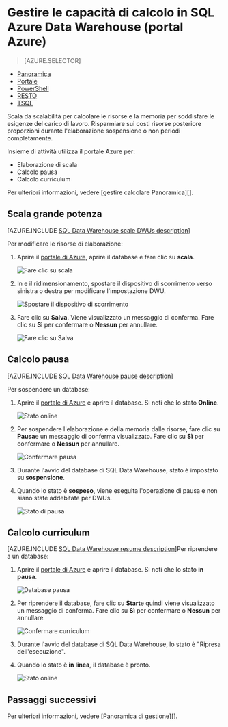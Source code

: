 <properties
   pageTitle="Gestire le capacità di calcolo in SQL Azure Data Warehouse (portal Azure) | Microsoft Azure"
   description="Azure attività portale per la gestione calcolare power. Risorse di elaborazione scala regolando DWUs. In alternativa, sospendere e riprendere calcolare le risorse per risparmiare sui costi."
   services="sql-data-warehouse"
   documentationCenter="NA"
   authors="barbkess"
   manager="barbkess"
   editor=""/>

<tags
   ms.service="sql-data-warehouse"
   ms.devlang="NA"
   ms.topic="article"
   ms.tgt_pltfrm="NA"
   ms.workload="data-services"
   ms.date="08/22/2016"
   ms.author="barbkess;sonyama"/>

# <a name="manage-compute-power-in-azure-sql-data-warehouse-azure-portal"></a>Gestire le capacità di calcolo in SQL Azure Data Warehouse (portal Azure)

> [AZURE.SELECTOR]
- [Panoramica](sql-data-warehouse-manage-compute-overview.md)
- [Portale](sql-data-warehouse-manage-compute-portal.md)
- [PowerShell](sql-data-warehouse-manage-compute-powershell.md)
- [RESTO](sql-data-warehouse-manage-compute-rest-api.md)
- [TSQL](sql-data-warehouse-manage-compute-tsql.md)


Scala da scalabilità per calcolare le risorse e la memoria per soddisfare le esigenze del carico di lavoro. Risparmiare sui costi risorse posteriore proporzioni durante l'elaborazione sospensione o non periodi completamente. 

Insieme di attività utilizza il portale Azure per:

- Elaborazione di scala
- Calcolo pausa
- Calcolo curriculum

Per ulteriori informazioni, vedere [gestire calcolare Panoramica][].

<a name="scale-performance-bk"></a>
<a name="scale-compute-bk"></a>

## <a name="scale-compute-power"></a>Scala grande potenza

[AZURE.INCLUDE [SQL Data Warehouse scale DWUs description](../../includes/sql-data-warehouse-scale-dwus-description.md)]

Per modificare le risorse di elaborazione:

1. Aprire il [portale di Azure][], aprire il database e fare clic su **scala**.

    ![Fare clic su scala][1]

1. In e il ridimensionamento, spostare il dispositivo di scorrimento verso sinistra o destra per modificare l'impostazione DWU.

    ![Spostare il dispositivo di scorrimento][2]

1. Fare clic su **Salva**. Viene visualizzato un messaggio di conferma. Fare clic su **Sì** per confermare o **Nessun** per annullare.

    ![Fare clic su Salva][3]

<a name="pause-compute-bk"></a>

## <a name="pause-compute"></a>Calcolo pausa

[AZURE.INCLUDE [SQL Data Warehouse pause description](../../includes/sql-data-warehouse-pause-description.md)]

Per sospendere un database:

1. Aprire il [portale di Azure][] e aprire il database. Si noti che lo stato **Online**. 

    ![Stato online][6]

1. Per sospendere l'elaborazione e della memoria dalle risorse, fare clic su **Pausa**e un messaggio di conferma visualizzato. Fare clic su **Sì** per confermare o **Nessun** per annullare.

    ![Confermare pausa][7]

1. Durante l'avvio del database di SQL Data Warehouse, stato è impostato su **sospensione**.
2. Quando lo stato è **sospeso**, viene eseguita l'operazione di pausa e non siano state addebitate per DWUs.

    ![Stato di pausa][4]

<a name="resume-compute-bk"></a>

## <a name="resume-compute"></a>Calcolo curriculum

[AZURE.INCLUDE [SQL Data Warehouse resume description](../../includes/sql-data-warehouse-resume-description.md)]Per riprendere a un database:

1. Aprire il [portale di Azure][] e aprire il database. Si noti che lo stato **in pausa**. 

    ![Database pausa][4]

1. Per riprendere il database, fare clic su **Start**e quindi viene visualizzato un messaggio di conferma. Fare clic su **Sì** per confermare o **Nessun** per annullare.

    ![Confermare curriculum][5]

1. Durante l'avvio del database di SQL Data Warehouse, lo stato è "Ripresa dell'esecuzione".
2. Quando lo stato è **in linea**, il database è pronto.

    ![Stato online][6]

<a name="next-steps-bk"></a>

## <a name="next-steps"></a>Passaggi successivi
Per ulteriori informazioni, vedere [Panoramica di gestione][].

<!--Image references-->
[1]: ./media/sql-data-warehouse-manage-compute-portal/click-scale.png
[2]: ./media/sql-data-warehouse-manage-compute-portal/move-slider.png
[3]: ./media/sql-data-warehouse-manage-compute-portal/click-save.png
[4]: ./media/sql-data-warehouse-manage-compute-portal/resume-database.png
[5]: ./media/sql-data-warehouse-manage-compute-portal/resume-confirm.png
[6]: ./media/sql-data-warehouse-manage-compute-portal/pause-database.png
[7]: ./media/sql-data-warehouse-manage-compute-portal/pause-confirm.png

<!--Article references-->
[Panoramica della gestione]: ./sql-data-warehouse-overview-manage.md
[Gestire le informazioni generali di calcolo]: ./sql-data-warehouse-manage-compute-overview.md

<!--MSDN references-->


<!--Other Web references-->

[Portale di Azure]: http://portal.azure.com/
